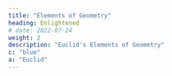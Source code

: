 ```yaml
---
title: "Elements of Geometry"
heading: Enlightened
# date: 2022-07-24
weight: 2
description: "Euclid's Elements of Geometry"
c: "blue"
a: "Euclid"
---
```

